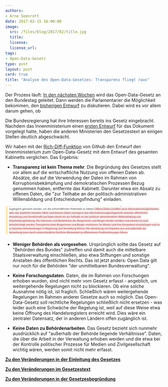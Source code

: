 ```yaml
---
authors: 
- Arne Semsrott
date: 2017-02-15 16:00:00
image:
  src: /files/blog/2017/02/title.jpg
  title: 
  license:
  license_url: 
tags:
- Open-Data-Gesetz
type: post
layout: post
card: true
title: "Analyse des Open-Data-Gesetzes: Transparenz fliegt raus" 
---
```


Der Prozess läuft: [In den nächsten Wochen](https://www.bundesrat.de/SharedDocs/drucksachen/2017/0001-0100/62-17.pdf?__blob=publicationFile&v=1) wird das Open-Data-Gesetz an den Bundestag geleitet. Dann werden die Parlamentarier die Möglichkeit bekommen, den [bisherigen Entwurf]() zu diskutieren. Dabei wird es vor allem darum gehen, ob  

Die Bundesregierung hat ihre Interessen bereits ins Gesetz eingebracht. Nachdem das Innenministerium einen [ersten Entwurf](https://okfn.de/blog/tags/open-data-gesetz/) für das Dokument vorgelegt hatte, haben die anderen Ministerien den Gesetzestext an einigen Stellen deutlich abgeschwächt.

Wir haben mit der [Rich-Diff-Funktion](https://github.com/blog/1784-rendered-prose-diffs) von Github den Entwurf den Innenministerium zum Open-Data-Gesetz mit dem Entwurf des gesamten Kabinetts verglichen. Das Ergebnis: 

* **Transparenz ist kein Thema mehr**. Die Begründung des Gesetzes stellt vor allem auf die wirtschaftliche Nutzung von offenen Daten ab. Absätze, die auf die Verwendung der Daten im Rahmen von Korruptionsbekämpfung und demokratischen Prozessen Bezug genommen haben, entfernte das Kabinett. Darunter etwa ein Absatz zu offenen Daten, die "zur Teilhabe an der politisch-administrativen Willensbildung und Entscheidungsfindung" einladen. 

<a href="https://github.com/arnese/odgesetz/commit/77892b73370027d22b967288a8ea156bae49cf05?short_path=4ba27cd#diff-4ba27cd18371d6182ad42ad7035c875d"><img src="/files/blog/2017/02/delete.jpg"></a>

* **Weniger Behörden als vorgesehen**. Ursprünglich sollte das Gesetz auf "Behörden des Bundes" zutreffen und damit auch die mittelbare Staatsverwaltung einschließen, also etwa Stiftungen und sonstige Anstalten des öffentlichen Rechts. Das ist jetzt anders: Open Data gilt nur noch für die Behörden "der unmittelbaren Bundesverwaltung".

* **Keine Forschungsdaten**. Daten, die im Rahmen von Forschungen erhoben wurden, sind nicht mehr vom Gesetz erfasst - angeblich, um weitergehende Regelungen nicht zu blockieren. Ob eine solche Ausnahme nötig ist, ist fraglich. Schließlich wären weitergehende Regelungen im Rahmen anderer Gesetze auch so möglich. Das Open-Data-Gesetz soll rechtliche Regelungen schließlich nicht ersetzen - was leider auch eine Schwäche der Regelung ist, weil auf diese Weise etwa keine Öffnung des Handelsregisters erreicht wird. Dies wäre ein zentraler Datensatz, der in anderen Ländern offen zugänglich ist.

* **Keine Daten zu Behördenarbeiten**. Das Gesetz bezieht sich nunmehr ausdrücklich auf "außerhalb der Behörde liegende Verhältnisse". Daten, die über die Arbeit in der Verwaltung erhoben werden und die etwa bei der Kontrolle politischer Prozesse für Medien und Zivilgesellschaft wichtig wären, werden somit nicht mehr erfasst.

<p></p>

<strong>[Zu den Veränderungen in der Einleitung des Gesetzes](https://github.com/arnese/odgesetz/commit/77892b73370027d22b967288a8ea156bae49cf05?short_path=4ba27cd#diff-4ba27cd18371d6182ad42ad7035c875d)</strong>

<strong>[Zu den Veränderungen im Gesetzestext](https://github.com/arnese/odgesetz/commit/4923f5b28461865d43bee48ff8e9dda4f2f777a0?short_path=b81c70a#diff-b81c70af5ba72ee74460bf5e45a7b9bd)</strong>

<strong>[Zu den Veränderungen in der Gesetzesbegründung](https://github.com/arnese/odgesetz/commit/e60ba0c25fde29e815a698c33f0616c6f1b761ef?short_path=28608f0#diff-28608f05b1131c3a01f65f9f27fa3a9e)</strong>
